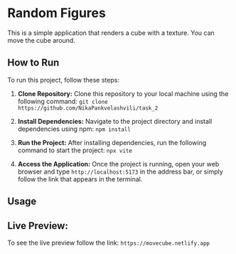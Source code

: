 # Random Figures

This is a simple application that renders a cube with a texture. You can move the cube around.

## How to Run

To run this project, follow these steps:

1. **Clone Repository:** Clone this repository to your local machine using the following command:
```git clone https://github.com/NikaPankvelashvili/task_2 ```


2. **Install Dependencies:** Navigate to the project directory and install dependencies using npm:
``` npm install ```


3. **Run the Project:** After installing dependencies, run the following command to start the project:
``` npx vite ```


4. **Access the Application:** Once the project is running, open your web browser and type `http://localhost:5173` in the address bar, or simply follow the link that appears in the terminal.
## Usage

## Live Preview:
To see the live preview follow the link:
``` https://movecube.netlify.app ```
